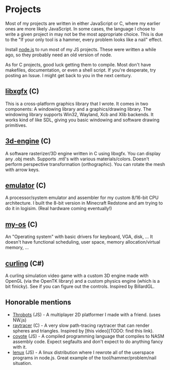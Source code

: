 # Projects

Most of my projects are written in either JavaScript or C, where my earlier ones are more likely JavaScript. In some cases, the language I chose to write a given project in may not be the most appropriate choice. This is due to the "If your only tool is a hammer, every problem looks like a nail" effect.

Install [node.js](https://nodejs.org) to run most of my JS projects. These were written a while ago, so they probably need an old version of node.

As for C projects, good luck getting them to compile. Most don't have makefiles, documentation, or even a shell script. If you're desperate, try posting an Issue. I might get back to you in the next century.

## [libxgfx](https://github.com/thecoder08/xgfx) (C)
This is a cross-platform graphics library that I wrote. It comes in two components: A windowing library and a graphics/drawing library. The windowing library supports Win32, Wayland, Xcb and Xlib backends. It works kind of like SDL, giving you basic windowing and software drawing primitives.

## [3d-engine](https://github.com/thecoder08/3d-engine) (C)
A software rasterizer/3D engine written in C using libxgfx. You can display any .obj mesh. Supports .mtl's with various materials/colors. Doesn't perform perspective transformation (orthographic). You can rotate the mesh with arrow keys.

## [emulator](https://github.com/thecoder08/emulator) (C)
A processor/system emulator and assembler for my custom 8/16-bit CPU architecture. I built the 8-bit version in Minecraft Redstone and am trying to do it in logisim. (Real hardware coming eventually!)

## [my-os](https://github.com/thecoder08/my-os) (C)
An "Operating system" with basic drivers for keyboard, VGA, disk, ... It doesn't have functional scheduling, user space, memory allocation/virtual memory, ...

## [curling](httpz://github.com/thecoder08/curling.git) (C#)
A curling simulation video game with a custom 3D engine made with OpenGL (via the OpenTK library) and a custom physics engine (which is a bit finicky). See if you can figure out the controls. Inspired by BillardGL.

## Honorable mentions
- [Throbots](https://github.com/2squaredstudios/throbots) (JS) - A multiplayer 2D platformer I made with a friend. (uses NW.js)
- [raytracer](https://github.com/thecoder08/raytracer) (C) - A very slow path-tracing raytracer that can render spheres and triangles. Inspired by [this video](TODO: find this link).
- [coyote](https://github.com/thecoder08/coyote) (JS) - A compiled programming language that compiles to NASM assembly code. Expect segfaults and don't expect to do anything fancy with it.
- [lenux](https://github.com/thecoder08/lenux) (JS) - A linux distribution where I rewrote all of the userspace programs in node.js. Great example of the tool/hammer/problem/nail situation.
